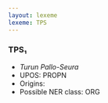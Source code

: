 ```yaml
---
layout: lexeme
lexeme: TPS
---
```


###  TPS₁

* _Turun Pallo-Seura_
* UPOS:  PROPN
* Origins: 
* Possible NER class:  ORG


